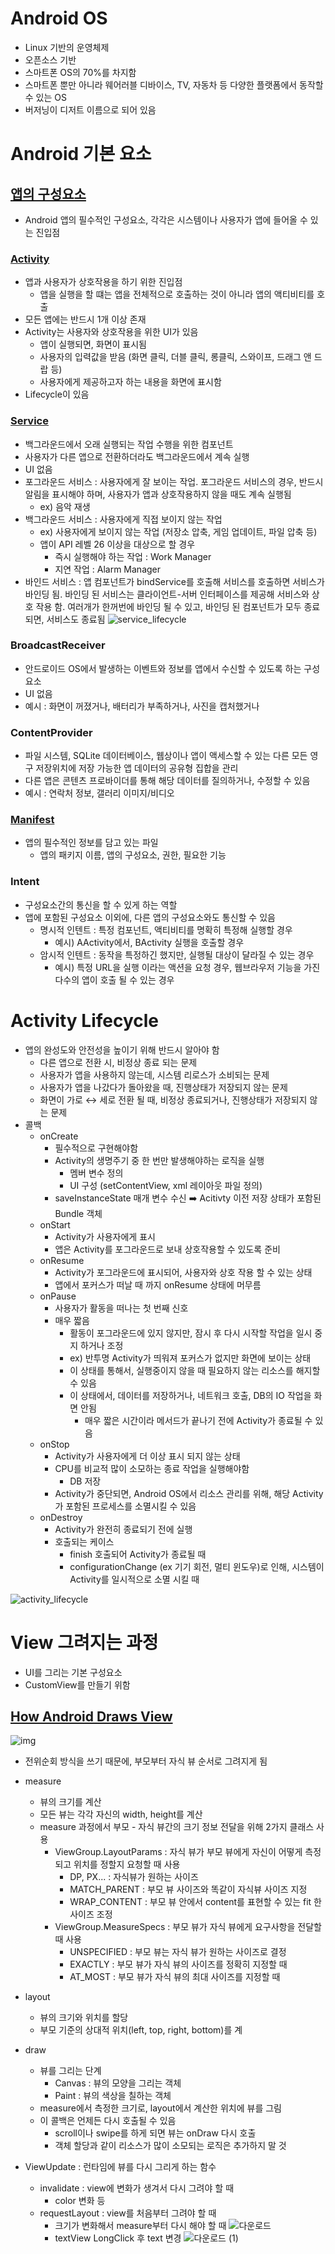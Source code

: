 # Android OS
- Linux 기반의 운영체제
- 오픈소스 기반
- 스마트폰 OS의 70%를 차지함
- 스마트폰 뿐만 아니라 웨어러블 디바이스, TV, 자동차 등 다양한 플랫폼에서 동작할 수 있는 OS
- 버저닝이 디저트 이름으로 되어 있음

# Android 기본 요소
## [앱의 구성요소](https://developer.android.com/guide/components/fundamentals?hl=ko)
- Android 앱의 필수적인 구성요소, 각각은 시스템이나 사용자가 앱에 들어올 수 있는 진입점

### [Activity](https://developer.android.com/guide/components/activities/intro-activities?hl=ko)
- 앱과 사용자가 상호작용을 하기 위한 진입점
    - 앱을 실행을 할 떄는 앱을 전체적으로 호출하는 것이 아니라 앱의 액티비티를 호출
- 모든 앱에는 반드시 1개 이상 존재
- Activity는 사용자와 상호작용을 위한 UI가 있음
    - 앱이 실행되면, 화면이 표시됨
    - 사용자의 입력값을 받음 (화면 클릭, 더블 클릭, 롱클릭, 스와이프, 드래그 앤 드랍 등)
    - 사용자에게 제공하고자 하는 내용을 화면에 표시함
- Lifecycle이 있음

### [Service](https://developer.android.com/guide/components/services?hl=ko)
- 백그라운드에서 오래 실행되는 작업 수행을 위한 컴포넌트
- 사용자가 다른 앱으로 전환하더라도 백그라운드에서 계속 실행
- UI 없음
- 포그라운드 서비스 : 사용자에게 잘 보이는 작업. 포그라운드 서비스의 경우, 반드시 알림을 표시해야 하며, 사용자가 앱과 상호작용하지 않을 때도 계속 실행됨
    - ex) 음악 재생
- 백그라운드 서비스 : 사용자에게 직접 보이지 않는 작업
    - ex) 사용자에게 보이지 않는 작업 (저장소 압축, 게임 업데이트, 파일 압축 등)
    - 앱이 API 레벨 26 이상을 대상으로 할 경우
        - 즉시 실행해야 하는 작업 : Work Manager
        - 지연 작업 : Alarm Manager
- 바인드 서비스 : 앱 컴포넌트가 bindService를 호출해 서비스를 호출하면 서비스가 바인딩 됨. 바인딩 된 서비스는 클라이언트-서버 인터페이스를 제공해 서비스와 상호 작용 함. 여러개가 한꺼번에 바인딩 될 수 있고, 바인딩 된 컴포넌트가 모두 종료되면, 서비스도 종료됨
  ![service_lifecycle](https://github.com/dev-baik/Android-FastCampus/assets/96613859/e6a7031b-5c8e-46b2-bab1-4eb7348f5bd7)

### BroadcastReceiver
- 안드로이드 OS에서 발생하는 이벤트와 정보를 앱에서 수신할 수 있도록 하는 구성요소
- UI 없음
- 예시 : 화면이 꺼졌거나, 배터리가 부족하거나, 사진을 캡처했거나

### ContentProvider
- 파일 시스템, SQLite 데이터베이스, 웹상이나 앱이 액세스할 수 있는 다른 모든 영구 저장위치에 저장 가능한 앱 데이터의 공유형 집합을 관리
- 다른 앱은 콘텐츠 프로바이더를 통해 해당 데이터를 질의하거나, 수정할 수 있음
- 예시 : 연락처 정보, 갤러리 이미지/비디오

### [Manifest](https://developer.android.com/guide/topics/manifest/manifest-intro?hl=ko)
- 앱의 필수적인 정보를 담고 있는 파일
    - 앱의 패키지 이름, 앱의 구성요소, 권한, 필요한 기능

### Intent
- 구성요소간의 통신을 할 수 있게 하는 역할
- 앱에 포함된 구성요소 이외에, 다른 앱의 구성요소와도 통신할 수 있음
    - 명시적 인텐트 : 특정 컴포넌트, 액티비티를 명확히 특정해 실행할 경우
        - 예시) AActivity에서, BActivity 실행을 호출할 경우
    - 암시적 인텐트 : 동작을 특정하긴 했지만, 실행될 대상이 달라질 수 있는 경우
        - 예시) 특정 URL을 실행 이라는 액션을 요청 경우, 웹브라우저 기능을 가진 다수의 앱이 호출 될 수 있는 경우

# Activity Lifecycle
- 앱의 완성도와 안전성을 높이기 위해 반드시 알아야 함
    - 다른 앱으로 전환 시, 비정상 종료 되는 문제
    - 사용자가 앱을 사용하지 않는데, 시스템 리로스가 소비되는 문제
    - 사용자가 앱을 나갔다가 돌아왔을 때, 진행상태가 저장되지 않는 문제
    - 화면이 가로 ↔️ 세로 전환 될 때, 비정상 종료되거나, 진행상태가 저장되지 않는 문제
- 콜백
    - onCreate
        - 필수적으로 구현해야함
        - Activity의 생명주기 중 한 번만 발생해야하는 로직을 실행
            - 멤버 변수 정의
            - UI 구성 (setContentView, xml 레이아웃 파일 정의)
        - saveInstanceState 매개 변수 수신 ➡️ Acitivty 이전 저장 상태가 포함된 Bundle 객체
    - onStart
        - Activity가 사용자에게 표시
        - 앱은 Activity를 포그라운드로 보내 상호작용할 수 있도록 준비
    - onResume
        - Activity가 포그라운드에 표시되어, 사용자와 상호 작용 할 수 있는 상태
        - 앱에서 포커스가 떠날 때 까지 onResume 상태에 머무름
    - onPause
        - 사용자가 활동을 떠나는 첫 번째 신호
        - 매우 짧음
            - 활동이 포그라운드에 있지 않지만, 잠시 후 다시 시작할 작업을 일시 중지 하거나 조정
            - ex) 반투명 Activity가 띄워져 포커스가 없지만 화면에 보이는 상태
            - 이 상태를 통해서, 실행중이지 않을 때 필요하지 않는 리소스를 해지할 수 있음
            - 이 상태에서, 데이터를 저장하거나, 네트워크 호출, DB의 IO 작업을 화면 안됨
                - 매우 짧은 시간이라 메서드가 끝나기 전에 Activity가 종료될 수 있음
    - onStop
        - Activity가 사용자에게 더 이상 표시 되지 않는 상태
        - CPU를 비교적 많이 소모하는 종료 작업을 실행해야함
            - DB 저장
        - Activity가 중단되면, Android OS에서 리소스 관리를 위해, 해당 Activity가 포함된 프로세스를 소멸시킬 수 있음
    - onDestroy
        - Activity가 완전히 종료되기 전에 실행
        - 호출되는 케이스
            - finish 호출되어 Activity가 종료될 때
            - configurationChange (ex 기기 회전, 멀티 윈도우)로 인해, 시스템이 Activity를 일시적으로 소멸 시킬 때

![activity_lifecycle](https://github.com/dev-baik/Android-FastCampus/assets/96613859/3d2398a3-d662-4462-bf94-f1fd9e5f0987)

# View 그려지는 과정
- UI를 그리는 기본 구성요소
- CustomView를 만들기 위함

## [How Android Draws View](https://developer.android.com/guide/topics/ui/how-android-draws?hl=ko)
![img](https://github.com/dev-baik/Android-FastCampus/assets/96613859/d96fefde-0898-45b9-a2bf-9d01a473532d)
- 전위순회 방식을 쓰기 때문에, 부모부터 자식 뷰 순서로 그려지게 됨

- measure
    - 뷰의 크기를 계산
    - 모든 뷰는 각각 자신의 width, height를 계산
    - measure 과정에서 부모 - 자식 뷰간의 크기 정보 전달을 위해 2가지 클래스 사용
        - ViewGroup.LayoutParams : 자식 뷰가 부모 뷰에게 자신이 어떻게 측정되고 위치를 정할지 요청할 때 사용
            - DP, PX... : 자식뷰가 원하는 사이즈
            - MATCH_PARENT : 부모 뷰 사이즈와 똑같이 자식뷰 사이즈 지정
            - WRAP_CONTENT : 부모 뷰 안에서 content를 표현할 수 있는 fit 한 사이즈 조정
        - ViewGroup.MeasureSpecs : 부모 뷰가 자식 뷰에게 요구사항을 전달할 때 사용
            - UNSPECIFIED : 부모 뷰는 자식 뷰가 원하는 사이즈로 결정
            - EXACTLY : 부모 뷰가 자식 뷰의 사이즈를 정확히 지정할 때
            - AT_MOST : 부모 뷰가 자식 뷰의 최대 사이즈를 지정할 때

- layout
    - 뷰의 크기와 위치를 할당
    - 부모 기준의 상대적 위치(left, top, right, bottom)를 계

- draw
    - 뷰를 그리는 단계
        - Canvas : 뷰의 모양을 그리는 객체
        - Paint : 뷰의 색상을 칠하는 객체
    - measure에서 측정한 크기로, layout에서 계산한 위치에 뷰를 그림
    - 이 콜백은 언제든 다시 호출될 수 있음
        - scroll이나 swipe를 하게 되면 뷰는 onDraw 다시 호출
        - 객체 할당과 같이 리소스가 많이 소모되는 로직은 추가하지 말 것

- ViewUpdate : 런타임에 뷰를 다시 그리게 하는 함수
    - invalidate : view에 변화가 생겨서 다시 그려야 할 때
        - color 변화 등
    - requestLayout : view를 처음부터 그려야 할 때
        - 크기가 변화해서 measure부터 다시 해야 할 때
          ![다운로드](https://github.com/dev-baik/Android-FastCampus/assets/96613859/b4c2f631-4b2d-4619-886d-a1b6b204a6d9)
        - textView LongClick 후 text 변경
          ![다운로드 (1)](https://github.com/dev-baik/Android-FastCampus/assets/96613859/b9e2a608-0a07-4f67-917b-6db65f0db961)
